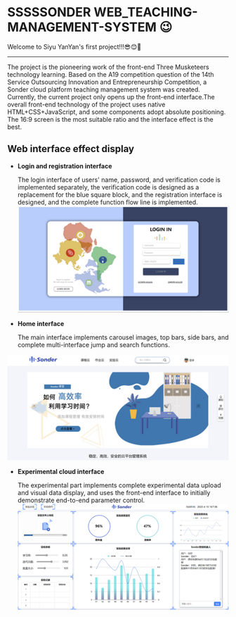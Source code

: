 # SSSSSONDER WEB_TEACHING-MANAGEMENT-SYSTEM 😉
<p>Welcome to Siyu YanYan's first project!!!😎😊🤗</p>

---

The project is the pioneering work of the front-end Three Musketeers technology learning. Based on the A19 competition question of the 14th Service Outsourcing Innovation and Entrepreneurship Competition, a Sonder cloud platform teaching management system was created. Currently, the current project only opens up the front-end interface.The overall front-end technology of the project uses native HTML+CSS+JavaScript, and some components adopt absolute positioning. The 16:9 screen is the most suitable ratio and the interface effect is the best.

## Web interface effect display
- **Login and registration interface**
  
  The login interface of users' name, password, and verification code is implemented separately, the verification code is designed as a replacement for the blue square block, and the registration interface is designed, and the complete function flow line is implemented.
![image](https://github.com/SGYSY/web_Teaching-Management-System/blob/main/readme_pic/Picture2.png)

- **Home interface**

  The main interface implements carousel images, top bars, side bars, and complete multi-interface jump and search functions.

![image](https://github.com/SGYSY/web_Teaching-Management-System/blob/main/readme_pic/Picture.png)

- **Experimental cloud interface**

  The experimental part implements complete experimental data upload and visual data display, and uses the front-end interface to initially demonstrate end-to-end parameter control.
![image](https://github.com/SGYSY/web_Teaching-Management-System/blob/main/readme_pic/Picture1.png)
